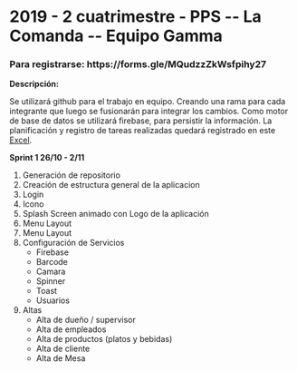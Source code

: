 <h1>
2019 - 2 cuatrimestre - PPS -- La Comanda -- Equipo Gamma
</h1>

<h3>
Para registrarse: https://forms.gle/MQudzzZkWsfpihy27
</h3>

<b>Descripción:</b>

<p>
Se utilizará github para el trabajo en equipo. Creando una rama para cada integrante que luego se fusionarán para integrar los cambios.
Como motor de base de datos se utilizará firebase, para persistir la información.
La planificación y registro de tareas realizadas quedará registrado en este <a href="https://docs.google.com/spreadsheets/d/1Hso0U6gmNq-NEFsZ7tdsMgobRnvUpk5OAh_aCR_QS04/edit#gid=1587683816">Excel</a>.
</p>

<b>
Sprint 1 26/10 - 2/11
</b>
<ol>
  <li>Generación de repositorio</li>
  <li>Creación de estructura general de la aplicacion</li>
  <li>Login</li>
  <li>Icono</li>
  <li>Splash Screen animado con Logo de la aplicación</li>
  <li>Menu Layout</li>
  <li>Menu Layout</li>
  <li>Configuración de Servicios
    <ul>
    <li>Firebase</li>
    <li>Barcode</li>
    <li>Camara</li>
    <li>Spinner</li>
    <li>Toast</li>
    <li>Usuarios</li>
  </ul>
  </li>
  <li>Altas
    <ul>
      <li>Alta de dueño / supervisor</li>
      <li>Alta de empleados</li>
      <li>Alta de productos (platos y bebidas)</li>
      <li>Alta de cliente</li>
      <li>Alta de Mesa</li>
    </ul>
  </li>
</ol>

